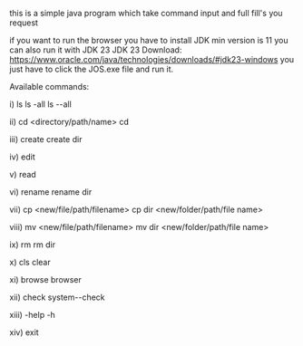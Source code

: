 this is a simple java program which take command input and full fill's you request

if you want to run the browser you have to install JDK min version is 11 you can also run it with JDK 23
JDK 23 Download:
               https://www.oracle.com/java/technologies/downloads/#jdk23-windows
you just have to click the JOS.exe file and run it.

Available commands:

i)
ls
ls -all
ls --all

ii)
cd <directory/path/name>
cd

iii)
create <file name>
create dir <folder name>

iv)
edit <file name>

v)
read <file name>

vi)
rename <oldName> <newName>
rename dir <oldName> <newName>

vii)
cp <file name> <new/file/path/filename>
cp dir <folder name> <new/folder/path/file name>

viii)
mv <file name> <new/file/path/filename>
mv dir <folder name> <new/folder/path/file name>

ix)
rm <file name>
rm dir <folder name>

x)
cls
clear

xi)
browse
browser

xii)
check
system--check

xiii)
-help
-h

xiv)
exit
